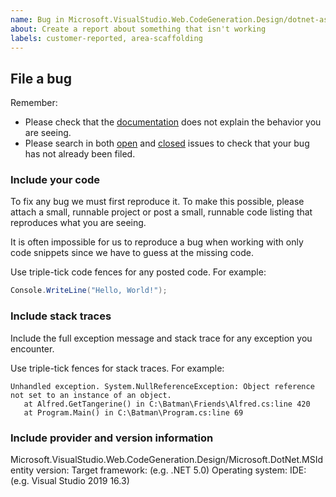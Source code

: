 ```yaml
---
name: Bug in Microsoft.VisualStudio.Web.CodeGeneration.Design/dotnet-aspnet-codegenerator/dotnet-scaffold
about: Create a report about something that isn't working
labels: customer-reported, area-scaffolding
---
```


## File a bug

Remember:

* Please check that the [documentation](https://docs.microsoft.com/en-us/aspnet/core/fundamentals/tools/dotnet-aspnet-codegenerator?view=aspnetcore-5.0) does not explain the behavior you are seeing.
* Please search in both [open](https://github.com/dotnet/scaffolding/issues) and [closed](https://github.com/dotnet/Scaffolding/issues?q=is%3Aissue+is%3Aclosed) issues to check that your bug has not already been filed.

### Include your code

To fix any bug we must first reproduce it. To make this possible, please attach a small, runnable project or post a small, runnable code listing that reproduces what you are seeing.

It is often impossible for us to reproduce a bug when working with only code snippets since we have to guess at the missing code. 

Use triple-tick code fences for any posted code. For example:

```C#
Console.WriteLine("Hello, World!");
```

### Include stack traces

Include the full exception message and stack trace for any exception you encounter.

Use triple-tick fences for stack traces. For example:

```
Unhandled exception. System.NullReferenceException: Object reference not set to an instance of an object.
   at Alfred.GetTangerine() in C:\Batman\Friends\Alfred.cs:line 420
   at Program.Main() in C:\Batman\Program.cs:line 69
```

### Include provider and version information

Microsoft.VisualStudio.Web.CodeGeneration.Design/Microsoft.DotNet.MSIdentity version:
Target framework: (e.g. .NET 5.0)
Operating system:
IDE: (e.g. Visual Studio 2019 16.3)
